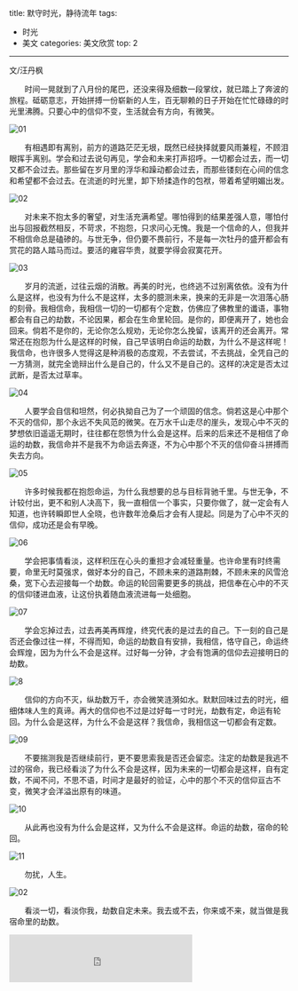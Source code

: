 title: 默守时光，静待流年
tags: 
  - 时光
  - 美文
categories: 美文欣赏
top: 2
---


文/汪丹枫

&#160; &#160; &#160; &#160;时间一晃就到了八月份的尾巴，还没来得及细数一段掌纹，就已踏上了奔波的旅程。砥砺意志，开始拼搏一份崭新的人生，百无聊赖的日子开始在忙忙碌碌的时光里沸腾。只要心中的信仰不变，生活就会有方向，有微笑。

![01](/static/images/2013-09-08/01.jpg)

<!-- more -->
&#160; &#160; &#160; &#160;有相遇即有离别，前方的道路茫茫无垠，既然已经抉择就要风雨兼程，不顾泪眼挥手离别。学会和过去说句再见，学会和未来打声招呼。一切都会过去，而一切又都不会过去。那些留在岁月里的浮华和躁动都会过去，而那些镂刻在心间的信念和希望都不会过去。在流逝的时光里，卸下矫揉造作的包袱，带着希望明媚出发。

![02](/static/images/2013-09-08/02.jpg)

&#160; &#160; &#160; &#160;对未来不抱太多的奢望，对生活充满希望。哪怕得到的结果差强人意，哪怕付出与回报截然相反，不苛求，不抱怨，只求问心无愧。我是一个信命的人，但我并不相信命总是磕碜的。与世无争，但仍要不畏前行，不是每一次牡丹的盛开都会有赏花的路人踏马而过。要活的雍容华贵，就要学得会寂寞花开。

![03](/static/images/2013-09-08/03.jpg)

&#160; &#160; &#160; &#160;岁月的流逝，过往云烟的消散。再美的时光，也终逃不过别离依依。没有为什么是这样，也没有为什么不是这样，太多的臆测未来，换来的无非是一次泪落心肠的刻骨。我相信命，我相信一切的一切都有个定数，仿佛应了佛教里的谶语，事物都会有自己的劫数，不论因果，都会在生命里轮回。是你的，即便离开了，她也会回来。倘若不是你的，无论你怎么规劝，无论你怎么挽留，该离开的还会离开。常常还在抱怨为什么是这样的时候，自己早该明白命运的劫数，为什么不是这样呢！我信命，也许很多人觉得这是种消极的态度观，不去尝试，不去挑战，全凭自己的一方猜测，就完全诡辩出什么是自己的，什么又不是自己的。这样的决定是否太过武断，是否太过草率。

![04](/static/images/2013-09-08/04.jpg)

&#160; &#160; &#160; &#160;人要学会自信和坦然，何必执拗自己为了一个顽固的信念。倘若这是心中那个不灭的信仰，那个永远不失风范的微笑。在万水千山走尽的崖头，发现心中不灭的梦想依旧遥遥无期时，往往都在怨愤为什么会是这样。后来的后来还不是相信了命运的劫数，我信命并不是我不为命运去奔逐，不为心中那个不灭的信仰奋斗拼搏而失去方向。

![05](/static/images/2013-09-08/05.jpg)

&#160; &#160; &#160; &#160;许多时候我都在抱怨命运，为什么我想要的总与目标背驰千里。与世无争，不计较付出，更不和别人决高下，我一直相信一个事实，只要你做了，就一定会有人知道，也许转瞬即世人全晓，也许数年沧桑后才会有人提起。同是为了心中不灭的信仰，成功还是会有早晚。

![06](/static/images/2013-09-08/06.jpg)

&#160; &#160; &#160; &#160;学会把事情看淡，这样积压在心头的重担才会减轻重量。也许命里有时终需要，命里无时莫强求，做好本分的自己，不顾未来的道路荆棘，不顾未来的风雪沧桑，宽下心去迎接每一个劫数。命运的轮回需要更多的挑战，把信奉在心中的不灭的信仰镂进血液，让这份执着随血液流进每一处细胞。

![07](/static/images/2013-09-08/07.jpg)

&#160; &#160; &#160; &#160;学会忘掉过去，过去再美再辉煌，终究代表的是过去的自己。下一刻的自己是否还会像过往一样，不得而知，命运的劫数自有安排，我相信，恪守自己，命运终会辉煌，因为为什么不会是这样。过好每一分钟，才会有饱满的信仰去迎接明日的劫数。

![8](/static/images/2013-09-08/08.jpg)

&#160; &#160; &#160; &#160;信仰的方向不灭，纵劫数万千，亦会微笑涟漪如水。默默回味过去的时光，细细体味人生的真谛。再大的信仰也不过是过好每一寸时光，劫数有定，命运有轮回。为什么会是这样，为什么不会是这样？我信命，我相信这一切都会有定数。

![09](/static/images/2013-09-08/09.jpg)

&#160; &#160; &#160; &#160;不要揣测我是否继续前行，更不要思索我是否还会留恋。注定的劫数是我逃不过的宿命，我已经看淡了为什么不会是这样，因为未来的一切都会是这样，自有定数，不闻不问，不思不语，时间才是最好的验证，心中的那个不灭的信仰亘古不变，微笑才会洋溢出原有的味道。

![10](/static/images/2013-09-08/10.jpg)

&#160; &#160; &#160; &#160;从此再也没有为什么会是这样，又为什么不会是这样。命运的劫数，宿命的轮回。

![11](/static/images/2013-09-08/11.jpg)

&#160; &#160; &#160; &#160;勿扰，人生。

![02](/static/images/2013-09-08/12.jpg)

&#160; &#160; &#160; &#160;看淡一切，看淡你我，劫数自定未来。我去或不去，你来或不来，就当做是我宿命里的劫数。

<iframe frameborder="no" border="0" marginwidth="0" marginheight="0" width=330 height=86 src="http://music.163.com/outchain/player?type=2&id=324693&auto=1&height=66"></iframe>

